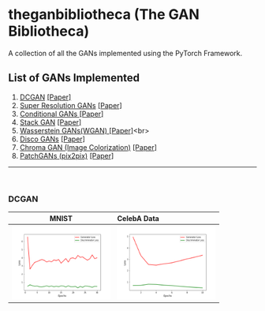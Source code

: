 # theganbibliotheca (The GAN Bibliotheca)
A collection of all the GANs implemented using the PyTorch Framework.

## List of GANs Implemented
1.  [DCGAN](#dcgan)  [[Paper]](https://arxiv.org/abs/1511.06434)<br>
2. [Super Resolution GANs](#) [[Paper]](https://arxiv.org/abs/1609.04802)<br>
3.  [Conditional GANs ](#) [[Paper]](https://arxiv.org/abs/1411.1784)<br>
4.  [Stack GAN](#) [[Paper]](#https://arxiv.org/abs/1612.03242)<br>
5.  [Wasserstein GANs(WGAN) ](#) [[Paper]](https://arxiv.org/pdf/1701.07875.pdf')<br>
6.  [Disco GANs](#)  [[Paper]]('https://arxiv.org/pdf/1703.05192.pdf)<br>
7.  [Chroma GAN (Image Colorization)](#) [[Paper]](https://arxiv.org/pdf/1907.09837.pdf)<br>
8.  [PatchGANs (pix2pix)](#) [[Paper]](https://arxiv.org/abs/1611.07004)<br>

<hr><br>

### DCGAN
MNIST |CelebA Data
---------------|:-----------------
<img src="readme_materials/DCGAN/MNIST_DCGAN_LOSS.png" width="200" height="150" />|<img src="readme_materials/DCGAN/CELEBA_DCGAN_LOSS.png" width="200" height="150" />




